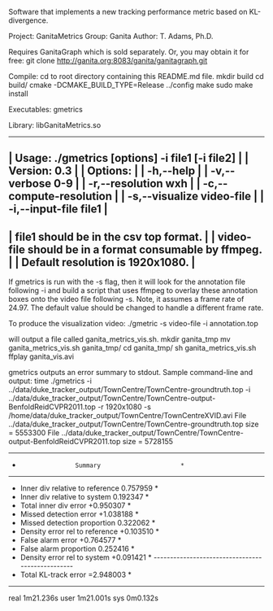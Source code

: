Software that implements a new tracking performance metric based on KL-divergence. 

Project: GanitaMetrics Group: Ganita Author: T. Adams, Ph.D.

Requires GanitaGraph which is sold separately. Or, you may obtain it for free: git clone http://ganita.org:8083/ganita/ganitagraph.git

Compile: cd to root directory containing this README.md file. 
mkdir build 
cd build/ 
cmake -DCMAKE_BUILD_TYPE=Release ../config 
make 
sudo make install

Executables: gmetrics

Library: libGanitaMetrics.so

----------------------------------------------------------
| Usage: ./gmetrics [options] -i file1 [-i file2]        |
| Version: 0.3                                           |
| Options:                                               |
| -h,--help                                              |
| -v,--verbose               0-9                         |
| -r,--resolution            wxh                         |
| -c,--compute-resolution                                |
| -s,--visualize             video-file                  |
| -i,--input-file            file1                       |
----------------------------------------------------------
| file1 should be in the csv top format.                 |
| video-file should be in a format consumable by ffmpeg. |
| Default resolution is 1920x1080.                       |
----------------------------------------------------------

If gmetrics is run with the -s flag, then it will look 
for the annotation file following -i and build a script 
that uses ffmpeg to overlay these annotation boxes 
onto the video file following -s. 
Note, it assumes a frame rate of 24.97. 
The default value should be changed to handle a different 
frame rate. 

To produce the visualization video:
./gmetric -s video-file -i annotation.top 

will output a file called ganita_metrics_vis.sh. 
mkdir ganita_tmp
mv ganita_metrics_vis.sh ganita_tmp/
cd ganita_tmp/
sh ganita_metrics_vis.sh
ffplay ganita_vis.avi

gmetrics outputs an error summary to stdout. 
Sample command-line and output:
time ./gmetrics -i ../data/duke_tracker_output/TownCentre/TownCentre-groundtruth.top -i ../data/duke_tracker_output/TownCentre/TownCentre-output-BenfoldReidCVPR2011.top -r 1920x1080 -s /home/data/duke_tracker_output/TownCentre/TownCentreXVID.avi
File ../data/duke_tracker_output/TownCentre/TownCentre-groundtruth.top size = 5553300
File ../data/duke_tracker_output/TownCentre/TownCentre-output-BenfoldReidCVPR2011.top size = 5728155
***************************************************
*                    Summary                      *
***************************************************
* Inner div relative to reference 	 0.757959 *
* Inner div relative to system    	 0.192347 *
* Total inner div error           	+0.950307 *
* Missed detection error          	+1.038188 *
* Missed detection proportion     	 0.322062 *
* Density error rel to reference  	+0.103510 *
* False alarm error               	+0.764577 *
* False alarm proportion          	 0.252416 *
* Density error rel to system     	+0.091421 *
*-------------------------------------------------*
* Total KL-track error            	=2.948003 *
***************************************************

real	1m21.236s
user	1m21.001s
sys	0m0.132s

